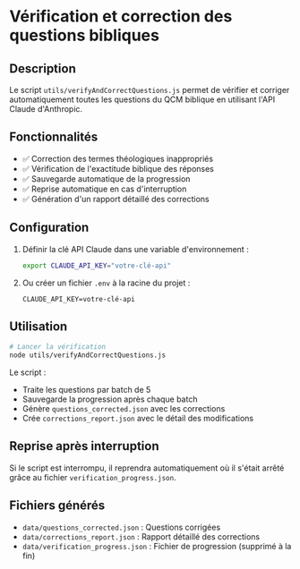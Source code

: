 # Vérification et correction des questions bibliques

## Description

Le script `utils/verifyAndCorrectQuestions.js` permet de vérifier et corriger automatiquement toutes les questions du QCM biblique en utilisant l'API Claude d'Anthropic.

## Fonctionnalités

- ✅ Correction des termes théologiques inappropriés
- ✅ Vérification de l'exactitude biblique des réponses
- ✅ Sauvegarde automatique de la progression
- ✅ Reprise automatique en cas d'interruption
- ✅ Génération d'un rapport détaillé des corrections

## Configuration

1. Définir la clé API Claude dans une variable d'environnement :
   ```bash
   export CLAUDE_API_KEY="votre-clé-api"
   ```

2. Ou créer un fichier `.env` à la racine du projet :
   ```
   CLAUDE_API_KEY=votre-clé-api
   ```

## Utilisation

```bash
# Lancer la vérification
node utils/verifyAndCorrectQuestions.js
```

Le script :
- Traite les questions par batch de 5
- Sauvegarde la progression après chaque batch
- Génère `questions_corrected.json` avec les corrections
- Crée `corrections_report.json` avec le détail des modifications

## Reprise après interruption

Si le script est interrompu, il reprendra automatiquement où il s'était arrêté grâce au fichier `verification_progress.json`.

## Fichiers générés

- `data/questions_corrected.json` : Questions corrigées
- `data/corrections_report.json` : Rapport détaillé des corrections
- `data/verification_progress.json` : Fichier de progression (supprimé à la fin)